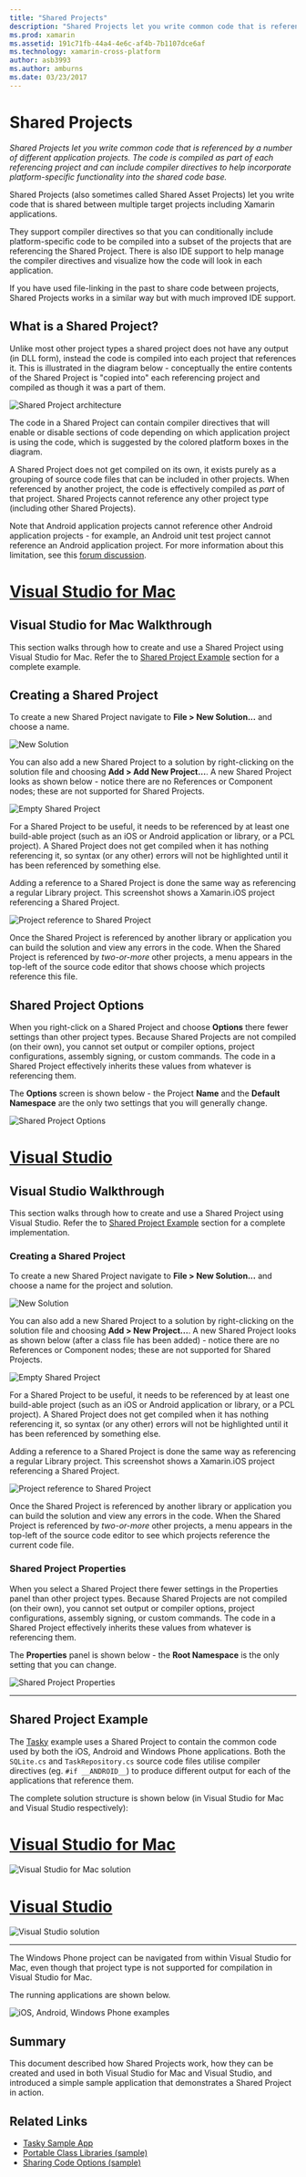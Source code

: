 ```yaml
---
title: "Shared Projects"
description: "Shared Projects let you write common code that is referenced by a number of different application projects. The code is compiled as part of each referencing project and can include compiler directives to help incorporate platform-specific functionality into the shared code base."
ms.prod: xamarin
ms.assetid: 191c71fb-44a4-4e6c-af4b-7b1107dce6af
ms.technology: xamarin-cross-platform
author: asb3993
ms.author: amburns
ms.date: 03/23/2017
---
```


# Shared Projects

_Shared Projects let you write common code that is referenced by a number of different application projects. The code is compiled as part of each referencing project and can include compiler directives to help incorporate platform-specific functionality into the shared code base._

Shared Projects (also sometimes called Shared Asset Projects) let you write code that is shared between multiple target projects including Xamarin applications.

They support compiler directives so that you can conditionally include platform-specific code to be compiled into a subset of the projects that are referencing the Shared Project. There is also IDE support to help manage the compiler directives and visualize how the code will look in each application.

If you have used file-linking in the past to share code between projects, Shared Projects works in a similar way but with much improved IDE support.



## What is a Shared Project?

Unlike most other project types a shared project does not have any output (in DLL form), instead the code is compiled into each project that references it. This is illustrated in the diagram below - conceptually the entire contents of the Shared Project is "copied into" each referencing project and compiled as though it was a part of them.

 ![](shared-projects-images/sharedassetproject.png "Shared Project architecture")

The code in a Shared Project can contain compiler directives that will enable or disable sections of code depending on which application project is using the code, which is suggested by the colored platform boxes in the diagram.

A Shared Project does not get compiled on its own, it exists purely as a grouping of source code files that can be included in other projects. When referenced by another project, the code is effectively compiled as *part* of that project. Shared Projects cannot reference any other project type (including other Shared Projects).

Note that Android application projects cannot reference other Android application projects - for example, an Android unit test project cannot reference an Android application project. For more information about this limitation, see this [forum discussion](http://forums.xamarin.com/discussion/comment/98092/).

# [Visual Studio for Mac](#tab/vsmac)



## Visual Studio for Mac Walkthrough


This section walks through how to create and use a Shared Project using Visual Studio for Mac. Refer the to [Shared Project Example](#Shared_Project_Example) section for a complete example.


## Creating a Shared Project


To create a new Shared Project navigate to **File > New Solution...** and choose a name.


![](shared-projects-images/xs-newsolution.png "New Solution")


You can also add a new Shared Project to a solution by right-clicking on the solution file and choosing **Add > Add New Project...**. A new Shared Project looks as shown below - notice there are no References or Component nodes; these are not supported for Shared Projects.


![](shared-projects-images/xs-empty.png "Empty Shared Project")


For a Shared Project to be useful, it needs to be referenced by at least one build-able project (such as an iOS or Android application or library, or a PCL project). A Shared Project does not get compiled when it has nothing referencing it, so syntax (or any other) errors will not be highlighted until it has been referenced by something else.



Adding a reference to a Shared Project is done the same way as referencing a regular Library project. This screenshot shows a Xamarin.iOS project referencing a Shared Project.


![](shared-projects-images/xs-reference.png "Project reference to Shared Project")


Once the Shared Project is referenced by another library or application you can build the solution and view any errors in the code. When the Shared Project is referenced by _two-or-more_ other projects, a menu appears in the top-left of the source code editor that shows choose which projects reference this file.



## Shared Project Options


When you right-click on a Shared Project and choose **Options** there fewer settings than other project types. Because Shared Projects are not compiled (on their own), you cannot set output or compiler options, project configurations, assembly signing, or custom commands. The code in a Shared Project effectively inherits these values from whatever is referencing them.



The **Options** screen is shown below - the Project **Name** and the **Default Namespace** are the only two settings that you will generally change.


![](shared-projects-images/xs-sharedprojectoptions.png "Shared Project Options")



# [Visual Studio](#tab/vswin)



## Visual Studio Walkthrough


This section walks through how to create and use a Shared Project using Visual Studio. Refer the to [Shared Project Example](#Shared_Project_Example) section for a complete implementation.


### Creating a Shared Project


To create a new Shared Project navigate to **File > New Solution...** and choose a name for the project and solution.


![](shared-projects-images/vs-newsolution.png "New Solution")


You can also add a new Shared Project to a solution by right-clicking on the solution file and choosing **Add > New Project...**. A new Shared Project looks as shown below (after a class file has been added) - notice there are no References or Component nodes; these are not supported for Shared Projects.


![](shared-projects-images/vs-empty.png "Empty Shared Project")


For a Shared Project to be useful, it needs to be referenced by at least one build-able project (such as an iOS or Android application or library, or a PCL project). A Shared Project does not get compiled when it has nothing referencing it, so syntax (or any other) errors will not be highlighted until it has been referenced by something else.



Adding a reference to a Shared Project is done the same way as referencing a regular Library project. This screenshot shows a Xamarin.iOS project referencing a Shared Project.


![](shared-projects-images/vs-reference.png "Project reference to Shared Project")


Once the Shared Project is referenced by another library or application you can build the solution and view any errors in the code. When the Shared Project is referenced by _two-or-more_ other projects, a menu appears in the top-left of the source code editor to see which projects reference the current code file.


### Shared Project Properties


When you select a Shared Project there fewer settings in the Properties panel than other project types. Because Shared Projects are not compiled (on their own), you cannot set output or compiler options, project configurations, assembly signing, or custom commands. The code in a Shared Project effectively inherits these values from whatever is referencing them.



The **Properties** panel is shown below - the **Root Namespace** is the only setting that you can change.


![](shared-projects-images/vs-sharedprojectproperties.png "Shared Project Properties")



-----

<a name="Shared_Project_Example"/>

## Shared Project Example

The [Tasky](https://github.com/xamarin/mobile-samples/tree/master/Tasky) example uses a Shared Project to contain the common code used by both the iOS, Android and Windows Phone applications. Both the `SQLite.cs` and `TaskRepository.cs` source code files utilise compiler directives (eg. `#if __ANDROID__`) to produce different output for each of the applications that reference them.

The complete solution structure is shown below (in Visual Studio for Mac and Visual Studio respectively):

# [Visual Studio for Mac](#tab/vsmac)

 ![](shared-projects-images/xs-examplesolution.png "Visual Studio for Mac solution")

# [Visual Studio](#tab/vswin)

 ![](shared-projects-images/vs-examplesolution.png "Visual Studio solution")

-----

The Windows Phone project can be navigated from within Visual Studio for Mac, even though that project type is not supported for compilation in Visual Studio for Mac.

The running applications are shown below.

 ![](shared-projects-images/example.png "iOS, Android, Windows Phone examples")



## Summary

This document described how Shared Projects work, how they can be created and used in both Visual Studio for Mac and Visual Studio, and introduced a simple sample application that demonstrates a Shared Project in action.

## Related Links

- [Tasky Sample App](https://github.com/xamarin/mobile-samples/tree/master/Tasky)
- [Portable Class Libraries (sample)](~/cross-platform/app-fundamentals/pcl.md)
- [Sharing Code Options (sample)](~/cross-platform/app-fundamentals/code-sharing.md)
